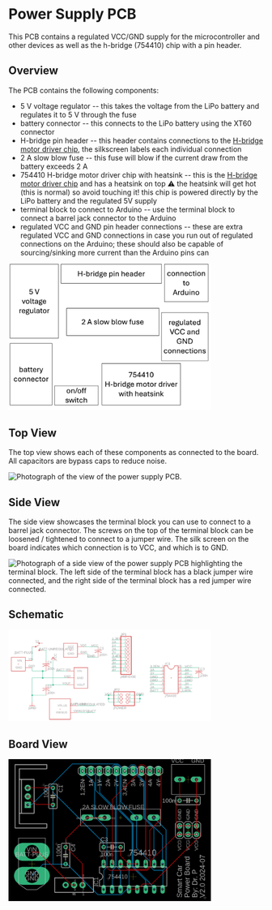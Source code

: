 # Power Supply PCB

This PCB contains a regulated VCC/GND supply for the microcontroller and other devices as well as the h-bridge (754410) chip with a pin header.

## Overview
The PCB contains the following components:

- 5 V voltage regulator -- this takes the voltage from the LiPo battery and regulates it to 5 V through the fuse
- battery connector -- this connects to the LiPo battery using the XT60 connector
- H-bridge pin header -- this header contains connections to the [H-bridge motor driver chip](https://doctor-pasquale.com/wp-content/uploads/2017/05/754410-QUAD-HALF-H-DRIVER.pdf), the silkscreen labels each individual connection
- 2 A slow blow fuse -- this fuse will blow if the current draw from the battery exceeds 2 A
- 754410 H-bridge motor driver chip with heatsink -- this is the [H-bridge motor driver chip](https://doctor-pasquale.com/wp-content/uploads/2017/05/754410-QUAD-HALF-H-DRIVER.pdf) and has a heatsink on top :warning: the heatsink will get hot (this is normal) so avoid touching it! this chip is powered directly by the LiPo battery and the regulated 5V supply
- terminal block to connect to Arduino -- use the terminal block to connect a barrel jack connector to the Arduino
- regulated VCC and GND pin header connections -- these are extra regulated VCC and GND connections in case you run out of regulated connections on the Arduino; these should also be capable of sourcing/sinking more current than the Arduino pins can

<img src="https://raw.githubusercontent.com/DoctorPCOD/DoctorPCOD/main/smart-car/pcb_components.png" alt="Diagram of each component on the PCB." width="400">


## Top View

The top view shows each of these components as connected to the board. All capacitors are bypass caps to reduce noise.

<img src="https://raw.githubusercontent.com/DoctorPCOD/DoctorPCOD/main/smart-car/pcb_top_view.png" alt="Photograph of the view of the power supply PCB." width="400">

## Side View
The side view showcases the terminal block you can use to connect to a barrel jack connector. The screws on the top of the terminal block can be loosened / tightened to connect to a jumper wire. The silk screen on the board indicates which connection is to VCC, and which is to GND.

<img src="https://raw.githubusercontent.com/DoctorPCOD/DoctorPCOD/main/smart-car/pcb_side_view.png" alt="Photograph of a side view of the power supply PCB highlighting the terminal block. The left side of the terminal block has a black jumper wire connected, and the right side of the terminal block has a red jumper wire connected." width="400">

## Schematic

<img src="https://raw.githubusercontent.com/DoctorPCOD/DoctorPCOD/main/smart-car/pcb_schematic_view.png" alt="Schematic of the power supply PCB." width="400">

## Board View

<img src="https://raw.githubusercontent.com/DoctorPCOD/DoctorPCOD/main/smart-car/pcb_board_view.png" alt="Board view of the power supply PCB." width="400">
